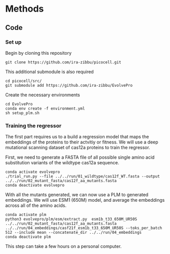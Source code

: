# Methods

## Code

### Set up

Begin by cloning this repository

```
git clone https://github.com/ira-zibbu/picocell.git
```

This additional submodule is also required

```
cd picocell/src/
git submodule add https://github.com/ira-zibbu/EvolvePro
```

Create the necessary environments

```
cd EvolvePro
conda env create -f environment.yml
sh setup_plm.sh
```

### Training the regressor

The first part requires us to a build a regression model that maps the embeddings of the proteins to their actvitiy or fitness. We will use a deep mutational scanning dataset of cas12a proteins to train the regressor.

First, we need to generate a FASTA file of all possible single amino acid substitution variants of the wildtype cas12a sequence. 

```
conda activate evolvepro
./trial_run.py --file ../../run/01_wildtype/cas12f_WT.fasta --output ../../run/02_mutant_fasta/cas12f_aa_mutants.fasta
conda deactivate evolvepro
```

With all the mutants generated, we can now use a PLM to generated embeddings. We will use ESM1 (650M) model, and average the embeddings across all of the amino acids.

```
conda activate plm
python3 evolvepro/plm/esm/extract.py  esm1b_t33_650M_UR50S ../../run/02_mutant_fasta/cas12f_aa_mutants.fasta  ../../run/04_embeddings/casf21f_esm1b_t33_650M_UR50S --toks_per_batch 512 --include mean --concatenate_dir ../../run/04_embeddings
conda deactivate plm
```

This step can take a few hours on a personal computer.


